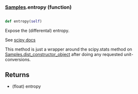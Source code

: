 ### [Samples](Samples.md).entropy (function)


```py

def entropy(self)

```



Expose the (differental) entropy.

See [scipy docs](https://docs.scipy.org/doc/scipy/reference/generated/scipy.stats.rv_continuous.entropy.html)

This method is just a wrapper around the scipy.stats method on
[Samples.dist_constructor_object](Samples.dist_constructor_object.md) after doing any requested unit-conversions.

Returns
---------
* (float) entropy

